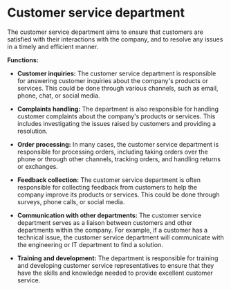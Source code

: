 # Customer service department

The customer service department aims to ensure that customers are satisfied with their interactions with the company, and to resolve any issues in a timely and efficient manner.

**Functions:**

* **Customer inquiries:** The customer service department is responsible for answering customer inquiries about the company's products or services. This could be done through various channels, such as email, phone, chat, or social media.

* **Complaints handling:** The department is also responsible for handling customer complaints about the company's products or services. This includes investigating the issues raised by customers and providing a resolution.

* **Order processing:** In many cases, the customer service department is responsible for processing orders, including taking orders over the phone or through other channels, tracking orders, and handling returns or exchanges.

* **Feedback collection:** The customer service department is often responsible for collecting feedback from customers to help the company improve its products or services. This could be done through surveys, phone calls, or social media.

* **Communication with other departments:** The customer service department serves as a liaison between customers and other departments within the company. For example, if a customer has a technical issue, the customer service department will communicate with the engineering or IT department to find a solution.

* **Training and development:** The department is responsible for training and developing customer service representatives to ensure that they have the skills and knowledge needed to provide excellent customer service.
